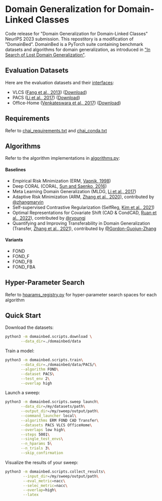 # Domain Generalization for Domain-Linked Classes
Code release for "Domain Generalization for Domain-Linked Classes" NeurIPS 2023 submission.
This repostitory is a modification of "DomainBed". DomainBed is a PyTorch suite containing benchmark datasets and algorithms for domain generalization, as introduced in ["In Search of Lost Domain Generalization"](https://arxiv.org/abs/2007.01434).

## Evaluation Datasets
Here are the evaluation datasets and their [interfaces](domainbed/datasets.py):

* VLCS  ([Fang et al., 2013](https://openaccess.thecvf.com/content_iccv_2013/papers/Fang_Unbiased_Metric_Learning_2013_ICCV_paper.pdf)) ([Download](https://drive.google.com/uc?id=1JFr8f805nMUelQWWmfnJR3y4_SYoN5Pd))
* PACS ([Li et al., 2017](https://arxiv.org/abs/1710.03077)) ([Download](https://drive.google.com/uc?id=1skwblH1_okBwxWxmRsp9_qi15hyPpxg8))
* Office-Home ([Venkateswara et al., 2017](https://arxiv.org/abs/1706.07522)) ([Download](https://drive.google.com/uc?id=1uY0pj7oFsjMxRwaD3Sxy0jgel0fsYXLC))

## Requirements
Refer to [chai_requirements.txt](chai_requirements.txt) and [chai_conda.txt](chai_conda.txt)

## Algorithms
Refer to the algorithm implementations in [algorithms.py](domainbed/algorithms.py):
#### Baselines
* Empirical Risk Minimization (ERM, [Vapnik, 1998](https://www.wiley.com/en-fr/Statistical+Learning+Theory-p-9780471030034))
* Deep CORAL (CORAL, [Sun and Saenko, 2016](https://arxiv.org/abs/1607.01719))
* Meta Learning Domain Generalization (MLDG, [Li et al., 2017](https://arxiv.org/abs/1710.03463))
* Adaptive Risk Minimization (ARM, [Zhang et al., 2020](https://arxiv.org/abs/2007.02931)), contributed by [@zhangmarvin](https://github.com/zhangmarvin)
* Self-supervised Contrastive Regularization (SelfReg, [Kim et al., 2021](https://arxiv.org/abs/2104.09841))
* Optimal Representations for Covariate Shift (CAD & CondCAD, [Ruan et al., 2022](https://arxiv.org/abs/2201.00057)), contributed by [@ryoungj](https://github.com/ryoungj)
* Quantifying and Improving Transferability in Domain Generalization (Transfer, [Zhang et al., 2021](https://arxiv.org/abs/2106.03632)), contributed by [@Gordon-Guojun-Zhang](https://github.com/Gordon-Guojun-Zhang)
#### Variants
* FOND
* FOND_F
* FOND_FB
* FOND_FBA

## Hyper-Parameter Search
Refer to [hparams_registry.py](domainbed/hparams_registry.py) for hyper-parameter search spaces for each algorithm

## Quick Start
Download the datasets:

```bash
python3 -m domainbed.scripts.download \
       --data_dir=./domainbed/data
```

Train a model:

```bash
python3 -m domainbed.scripts.train\
       --data_dir=./domainbed/data/PACS/\
       --algorithm FOND\
       --dataset PACS\
       --test_env 2\
       --overlap high
```

Launch a sweep:

```bash
python3 -m domainbed.scripts.sweep launch\
       --data_dir=/my/datasets/path\
       --output_dir=/my/sweep/output/path\
       --command_launcher local\
       --algorithms ERM FOND CAD Transfer\
       --datasets PACS VLCS OfficeHome\
       --overlaps low high\
       --steps 5001\
       --single_test_envs\
       --n_hparams 5\
       --n_trials 3\
       --skip_confirmation
```

Visualize the results of your sweep:

```bash
python3 -m domainbed.scripts.collect_results\
        --input_dir=/my/sweep/output/path\
        --eval_metric=nacc\
        --selec_metric=nacc\
        --overlap=high\
        --latex
```
